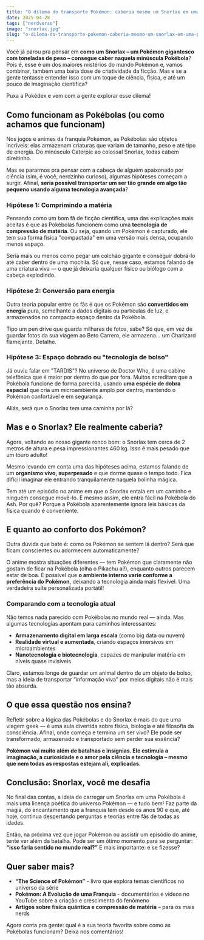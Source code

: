 ```yaml
---
title: "O dilema do transporte Pokémon: caberia mesmo um Snorlax em uma Pokébola?"
date: 2025-04-28
tags: ["nerdverso"]
image: "snorlax.jpg"
slug: "o-dilema-do-transporte-pokemon-caberia-mesmo-um-snorlax-em-uma-pokebola"
---
```


Você já parou pra pensar em **como um Snorlax – um Pokémon gigantesco com toneladas de peso – consegue caber naquela minúscula Pokébola**? Pois é, esse é um dos maiores mistérios do mundo Pokémon e, vamos combinar, também uma baita dose de criatividade da ficção. Mas e se a gente tentasse entender isso com um toque de ciência, física, e até um pouco de imaginação científica?

Puxa a Pokédex e vem com a gente explorar esse dilema!

## Como funcionam as Pokébolas (ou como achamos que funcionam)

Nos jogos e animes da franquia Pokémon, as Pokébolas são objetos incríveis: elas armazenam criaturas que variam de tamanho, peso e até tipo de energia. Do minúsculo Caterpie ao colossal Snorlax, todas cabem direitinho.

Mas se pararmos pra pensar com a cabeça de alguém apaixonado por ciência (sim, é você, nerdzinho curioso), algumas hipóteses começam a surgir. Afinal, **seria possível transportar um ser tão grande em algo tão pequeno usando alguma tecnologia avançada**?

### Hipótese 1: Comprimindo a matéria

Pensando como um bom fã de ficção científica, uma das explicações mais aceitas é que as Pokébolas funcionem como uma **tecnologia de compressão de matéria**. Ou seja, quando um Pokémon é capturado, ele tem sua forma física "compactada" em uma versão mais densa, ocupando menos espaço.

Seria mais ou menos como pegar um colchão gigante e conseguir dobrá-lo até caber dentro de uma mochila. Só que, nesse caso, estamos falando de uma criatura viva — o que já deixaria qualquer físico ou biólogo com a cabeça explodindo.

### Hipótese 2: Conversão para energia

Outra teoria popular entre os fãs é que os Pokémon são **convertidos em energia** pura, semelhante a dados digitais ou partículas de luz, e armazenados no compacto espaço dentro da Pokébola.

Tipo um pen drive que guarda milhares de fotos, sabe? Só que, em vez de guardar fotos da sua viagem ao Beto Carrero, ele armazena... um Charizard flamejante. Detalhe.

### Hipótese 3: Espaço dobrado ou "tecnologia de bolso"

Já ouviu falar em "TARDIS"? No universo de Doctor Who, é uma cabine telefônica que é maior por dentro do que por fora. Muitos acreditam que a Pokébola funcione de forma parecida, usando **uma espécie de dobra espacial** que cria um microambiente amplo por dentro, mantendo o Pokémon confortável e em segurança.

Aliás, será que o Snorlax tem uma caminha por lá?

## Mas e o Snorlax? Ele realmente caberia?

Agora, voltando ao nosso gigante ronco bom: o Snorlax tem cerca de 2 metros de altura e pesa impressionantes 460 kg. Isso é mais pesado que um touro adulto!

Mesmo levando em conta uma das hipóteses acima, estamos falando de um **organismo vivo, superpesado** e que dorme quase o tempo todo. Fica difícil imaginar ele entrando tranquilamente naquela bolinha mágica.

Tem até um episódio no anime em que o Snorlax entala em um caminho e ninguém consegue movê-lo. E mesmo assim, ele entra fácil na Pokébola do Ash. Por quê? Porque a Pokébola aparentemente ignora leis básicas da física quando é conveniente.

## E quanto ao conforto dos Pokémon?

Outra dúvida que bate é: como os Pokémon se sentem lá dentro? Será que ficam conscientes ou adormecem automaticamente?

O anime mostra situações diferentes — tem Pokémon que claramente não gostam de ficar na Pokébola (olha o Pikachu aí!), enquanto outros parecem estar de boa. É possível que **o ambiente interno varie conforme a preferência do Pokémon**, deixando a tecnologia ainda mais flexível. Uma verdadeira suíte personalizada portátil!

### Comparando com a tecnologia atual

Não temos nada parecido com Pokébolas no mundo real — ainda. Mas algumas tecnologias apontam para caminhos interessantes:

*   **Armazenamento digital em larga escala** (como big data ou nuvem)
*   **Realidade virtual e aumentada**, criando espaços imersivos em microambientes
*   **Nanotecnologia e biotecnologia**, capazes de manipular matéria em níveis quase invisíveis

Claro, estamos longe de guardar um animal dentro de um objeto de bolso, mas a ideia de transportar “informação viva” por meios digitais não é mais tão absurda.

## O que essa questão nos ensina?

Refletir sobre a lógica das Pokébolas e do Snorlax é mais do que uma viagem geek — é uma aula divertida sobre física, biologia e até filosofia da consciência. Afinal, onde começa e termina um ser vivo? Ele pode ser transformado, armazenado e transportado sem perder sua essência?

**Pokémon vai muito além de batalhas e insígnias. Ele estimula a imaginação, a curiosidade e o amor pela ciência e tecnologia – mesmo que nem todas as respostas estejam ali, explicadas.**

## Conclusão: Snorlax, você me desafia

No final das contas, a ideia de carregar um Snorlax em uma Pokébola é mais uma licença poética do universo Pokémon — e tudo bem! Faz parte da magia, do encantamento que a franquia tem desde os anos 90 e que, até hoje, continua despertando perguntas e teorias entre fãs de todas as idades.

Então, na próxima vez que jogar Pokémon ou assistir um episódio do anime, tente ver além da batalha. Pode ser um ótimo momento para se perguntar: **“isso faria sentido no mundo real?”** E mais importante: e se fizesse?

## Quer saber mais?

*   **“The Science of Pokémon”** - livro que explora temas científicos no universo da série
*   **Pokémon: A Evolução de uma Franquia** - documentários e vídeos no YouTube sobre a criação e crescimento do fenômeno
*   **Artigos sobre física quântica e compressão de matéria** – para os mais nerds

Agora conta pra gente: qual é a sua teoria favorita sobre como as Pokébolas funcionam? Deixa nos comentários!